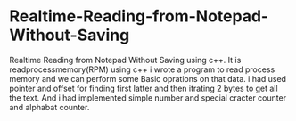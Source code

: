 # Realtime-Reading-from-Notepad-Without-Saving
Realtime Reading from Notepad Without Saving using c++.
It is readprocessmemory(RPM) using c++ i wrote a program to read process memory and we can perform some Basic oprations on that data.
i had used pointer and offset for finding first latter and then itrating 2 bytes to get all the text.
And i had implemented simple number and special cracter counter and alphabat counter.

